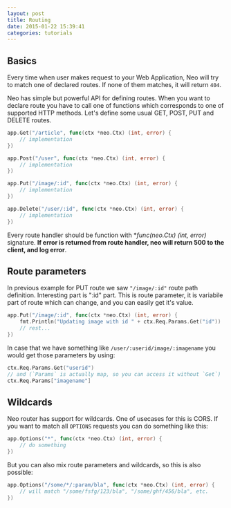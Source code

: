 ```yaml
---
layout: post
title: Routing
date: 2015-01-22 15:39:41
categories: tutorials
---
```

## Basics

Every time when user makes request to your Web Application, Neo will try to match one of declared routes. If none of them matches, it will return ``404``.

Neo has simple but powerful API for defining routes. When you want to declare route you have to call one of functions which corresponds to one of supported HTTP methods.
Let's define some usual GET, POST, PUT and DELETE routes.

```Go
app.Get("/article", func(ctx *neo.Ctx) (int, error) {
    // implementation
})

app.Post("/user", func(ctx *neo.Ctx) (int, error) {
    // implementation
})

app.Put("/image/:id", func(ctx *neo.Ctx) (int, error) {
    // implementation
})

app.Delete("/user/:id", func(ctx *neo.Ctx) (int, error) {
    // implementation
})
```
Every route handler should be function with **func(*neo.Ctx) (int, error)** signature. **If error is returned from route handler, neo will return 500 to the client, and log error**.

## Route parameters
In previous example for PUT route we saw ```"/image/:id"``` route path definition. Interesting part is ":id" part. This is route parameter, it is variabile part of route which can change, and you can easily get it's value.

```Go
app.Put("/image/:id", func(ctx *neo.Ctx) (int, error) {
    fmt.Println("Updating image with id " + ctx.Req.Params.Get("id"))
    // rest...
})
```

In case that we have something like ```/user/:userid/image/:imagename``` you would get those parameters by using:

```Go
ctx.Req.Params.Get("userid")
// and (`Params` is actually map, so you can access it without `Get`)
ctx.Req.Params["imagename"]
```

## Wildcards
Neo router has support for wildcards. One of usecases for this is CORS. If you want to match all ``OPTIONS`` requests you can do something like this:

```Go
app.Options("*", func(ctx *neo.Ctx) (int, error) {
    // do something
})
```

But you can also mix route parameters and wildcards, so this is also possible:

```Go
app.Options("/some/*/:param/bla", func(ctx *neo.Ctx) (int, error) {
    // will match "/some/fsfg/123/bla", "/some/ghf/456/bla", etc.
})
```
